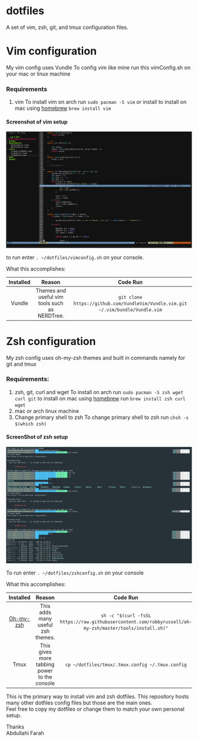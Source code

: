 # dotfiles
A set of vim, zsh, git, and tmux configuration files.

# Vim configuration  
My vim config uses Vundle
To config vim like mine run this vimConfig.sh on your mac or linux machine

### Requirements 
1. vim
To install vim on arch run 
`sudo pacman -S vim`
or install to install on mac using [homebrew](https://brew.sh/)
`brew install vim`

#### Screenshot of vim setup
![alt text](https://raw.githubusercontent.com/abasnfarah/dotfiles/master/Vim_ScreenShot.png "Vim Setup")

to run enter `. ~/dotfiles/vimconfig.sh` on your console.

What this accomplishes:

| Installed | Reason                                      | Code Run                                                                       |
|:---------:|:-------------------------------------------:|:------------------------------------------------------------------------------:|
|Vundle     |Themes and useful vim tools such as NERDTree.|`git clone https://github.com/VundleVim/Vundle.vim.git ~/.vim/bundle/Vundle.vim`| 
  
# Zsh configuration
My zsh config uses oh-my-zsh themes and built in commands namely for git and tmux

### Requirements:
1. zsh, git, curl and wget
To install on arch run
`sudo pacman -S zsh wget curl git`
to install on mac using [homebrew](https://brew.sh/) run 
`brew install zsh curl wget`
2. mac or arch linux machine
3. Change primary shell to zsh
To change primary shell to zsh run
`chsh -s $(which zsh)`

#### ScreenShot of zsh setup
![alt text](https://github.com/Abdullahif14688/dotfiles/blob/master/Zsh_Shell_Screenshot.png "Zsh Setup")

To run enter `. ~/dotfiles/zshconfig.sh` on your console 

What this accomplishes:

| Installed                                            | Reason                                      | Code Run                                                                                               |
|:----------------------------------------------------:|:-------------------------------------------:|:------------------------------------------------------------------------------------------------------:|
|[Oh-my-zsh](https://github.com/robbyrussell/oh-my-zsh)|This adds many useful zsh themes.            |`sh -c "$(curl -fsSL https://raw.githubusercontent.com/robbyrussell/oh-my-zsh/master/tools/install.sh)"`|
|Tmux                                                  |This gives more tabbing power to the console |`cp ~/dotfiles/tmux/.tmux.config ~/.tmux.config`                                                        |

This is the primary way to install vim and zsh dotfiles. 
This repository hosts many other dotfiles config files but those are the main ones.  
Feel free to copy my dotfiles or change them to match your own personal setup. 

Thanks  
Abdullahi Farah

